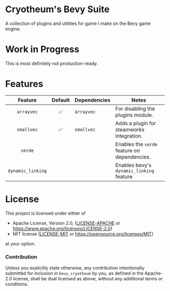 # Cryotheum's Bevy Suite
A collection of plugins and utilities for game I make on the Bevy game engine.

# Work in Progress
This is most definitely not production-ready.

# Features
|      Feature      | Default | Dependencies | Notes                                        |
| :---------------: | :-----: | ------------ | -------------------------------------------- |
|    `arrayvec`     |   ✅    | `arrayvec`   | For disabling the plugins module.            |
|    `smallvec`     |   ✅    | `smallvec`   | Adds a plugin for steamworks integration.    |
|      `serde`      |         |              | Enables the `serde` feature on dependencies. |
| `dynamic_linking` |         |              | Enables bevy's `dynamic_linking` feature     |

# License

This project is licensed under either of

 * Apache License, Version 2.0, ([LICENSE-APACHE](LICENSE-APACHE) or
   https://www.apache.org/licenses/LICENSE-2.0)
 * MIT license ([LICENSE-MIT](LICENSE-MIT) or
   https://opensource.org/licenses/MIT)

at your option.

### Contribution

Unless you explicitly state otherwise, any contribution intentionally submitted
for inclusion in `bevy_cryotheum` by you, as defined in the Apache-2.0 license, shall be
dual licensed as above, without any additional terms or conditions.
